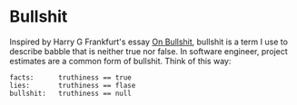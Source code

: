 # Bullshit

Inspired by Harry G Frankfurt's essay [On Bullshit](https://press.princeton.edu/books/hardcover/9780691122946/on-bullshit), bullshit is a term I use to describe babble that is neither true nor false. In software engineer, project estimates are a common form of bullshit. Think of this way: 

```
facts:      truthiness == true
lies:       truthiness == flase
bullshit:   truthiness == null
```